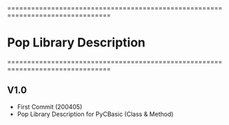 ================================================================================

#                            Pop Library Description 

================================================================================

## V1.0
  - First Commit (200405) 
  - Pop Library Description for PyCBasic (Class & Method) 
  
  
